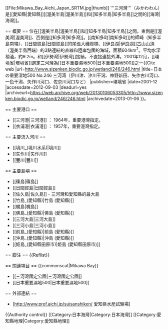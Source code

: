 [[File:Mikawa_Bay_Aichi_Japan_SRTM.jpg|thumb]]
'''三河灣'''（みかわわん）是[[愛知縣|愛知縣]][[渥美半島|渥美半島]]和[[知多半島|知多半島]]之間的[[海灣|海灣]]。

== 概要 ==
位在[[渥美半島|渥美半島]]和[[知多半島|知多半島]]之間。東側是[[渥美灣|渥美灣]]、西側是[[知多灣|知多灣]]。[[南知多町|南知多町]]的師崎（知多半島南端）、[[日間賀島|日間賀島]]的尾張大磯燈標、[[伊良湖|伊良湖]]古山山頂（渥美半島西端）的3點連結的直線和陸岸包圍的海域，面積604km<sup>2</sup>。平均水深稍淺，約9.2m。和[[伊勢灣|伊勢灣]]接續，不直接連接外洋。2001年12月，[[環境省|環境省]]選定三河灣為[[日本重要濕地500|日本重要濕地500]]之一<ref>{{Cite web |url=http://www.sizenken.biodic.go.jp/wetland/246/246.html |title=日本の重要湿地500 No.246 三河湾（伊川津、汐川干潟、神野新田、矢作古川河口、一色干潟、矢作川河口、佐奈川河口など） |publisher=環境省 |date=2001-12 |accessdate=2012-09-03 |deadurl=yes |archiveurl=https://web.archive.org/web/20130106053305/http://www.sizenken.biodic.go.jp/wetland/246/246.html |archivedate=2013-01-06 }}</ref>。

== 主要港口 ==
* [[三河港|三河港]] ： 1964年，重要港灣指定。
* [[衣浦港|衣浦港]] ： 1957年，重要港灣指定。

== 主要流入河川 ==
* [[境川_(境川水系)|境川]]
* [[矢作川|矢作川]]
* [[豐川|豐川]]

== 主要島嶼 ==
* [[篠島|篠島]]
* [[日間賀島|日間賀島]]
* [[佐久島|佐久島]] - 三河灣和愛知縣的最大島
* [[竹島_(愛知縣)|竹島 (愛知縣)]]
* [[梶島|梶島]]
* [[佛島_(愛知縣)|佛島 (愛知縣)]]
* [[三河大島|三河大島]]
* [[三河小島|三河小島]]
* [[前島_(愛知縣)|前島 (愛知縣)]]
* [[沖島_(愛知縣)|沖島 (愛知縣)]]
* [[姫島_(愛知縣田原市)|姫島 (愛知縣田原市)]]

== 脚注 ==
{{Reflist}}

== 關連項目 ==
{{commonscat|Mikawa Bay}}
* [[三河灣國定公園|三河灣國定公園]]
* [[日本重要濕地500|日本重要濕地500]]

== 外部連結 ==
* [http://www.pref.aichi.jp/suisanshiken/ 愛知県水産試験場]

{{Authority control}}
[[Category:日本海灣|Category:日本海灣]]
[[Category:愛知縣地理|Category:愛知縣地理]]